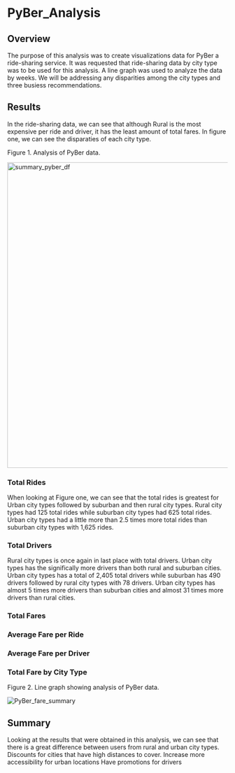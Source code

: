 # PyBer_Analysis
<!-- The written analysis has the following:

Overview of the analysis:
The purpose of the new analysis is well defined. (3 pt)

Results:
There is a description of the differences in ride-sharing data among the different city types. Ride-sharing data include the total rides, total drivers, total fares, average fare per ride and driver, and total fare by city type. (7 pt)

Summary:
There is a statement summarizing three business recommendations to the CEO for addressing any disparities among the city types. (4 pt) -->

## Overview
The purpose of this analysis was to create visualizations data for PyBer a ride-sharing service. It was requested that ride-sharing data by city type was to be used for this analysis. A line graph was used to analyze the data by weeks. We will be addressing any disparities among the city types and three busiess recommendations.
## Results
In the ride-sharing data, we can see that although Rural is the most expensive per ride and driver, it has the least amount of total fares. In figure one, we can see the disparaties of each city type.

Figure 1. Analysis of PyBer data.

   <img width="699" alt="summary_pyber_df" src="https://user-images.githubusercontent.com/65638310/150557357-201da951-ea5c-49b2-8050-f4e20be91fd0.png">


### Total Rides
When looking at Figure one, we can see that the total rides is greatest for Urban city types followed by suburban and then rural city types. Rural city types had 125 total rides while suburban city types had 625 total rides. Urban city types had a little more than 2.5 times more total rides than suburban city types with 1,625 rides.

### Total Drivers
Rural city types is once again in last place with total drivers. Urban city types has the significally more drivers than both rural and suburban cities. Urban city types has a total of 2,405 total drivers while suburban has 490 drivers followed by rural city types with 78 drivers. Urban city types has almost 5 times more drivers than suburban cities and almost 31 times more drivers than rural cities. 

### Total Fares
### Average Fare per Ride
### Average Fare per Driver
### Total Fare by City Type

Figure 2. Line graph showing analysis of PyBer data. 

![PyBer_fare_summary](https://user-images.githubusercontent.com/65638310/150559836-d019a973-11f6-4872-abfa-b34d2d5237b5.png)




## Summary
Looking at the results that were obtained in this analysis, we can see that there is a great difference between users from rural and urban city types. 
Discounts for cities that have high distances to cover. 
Increase more accessibility for urban locations
Have promotions for drivers 
